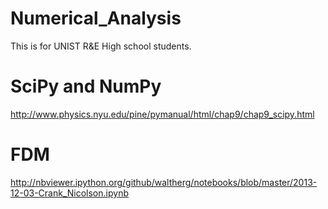# Numerical_Analysis
This is for UNIST R&E High school students.

# SciPy and NumPy
http://www.physics.nyu.edu/pine/pymanual/html/chap9/chap9_scipy.html

# FDM
http://nbviewer.ipython.org/github/waltherg/notebooks/blob/master/2013-12-03-Crank_Nicolson.ipynb
